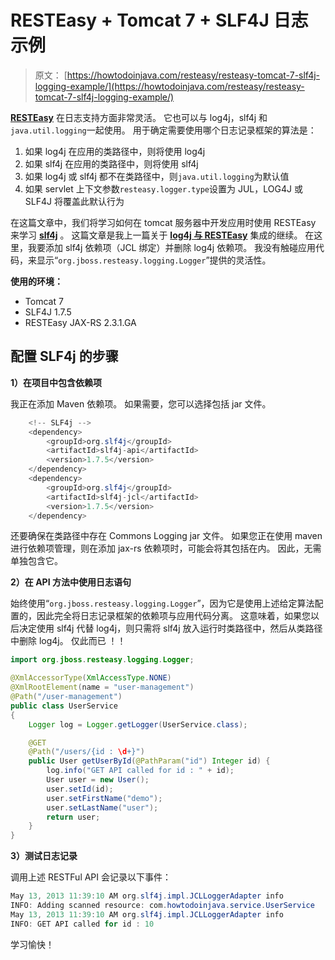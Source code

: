 # RESTEasy + Tomcat 7 + SLF4J 日志示例

> 原文： [https://howtodoinjava.com/resteasy/resteasy-tomcat-7-slf4j-logging-example/](https://howtodoinjava.com/resteasy/resteasy-tomcat-7-slf4j-logging-example/)

[**RESTEasy**](//howtodoinjava.com/restful-web-service/ "Resteasy tutorials") 在日志支持方面非常灵活。 它也可以与 log4j，slf4j 和`java.util.logging`一起使用。 用于确定需要使用哪个日志记录框架的算法是：

1.  如果 log4j 在应用的类路径中，则将使用 log4j
2.  如果 slf4j 在应用的类路径中，则将使用 slf4j
3.  如果 log4j 或 slf4j 都不在类路径中，则`java.util.logging`为默认值
4.  如果 servlet 上下文参数`resteasy.logger.type`设置为 JUL，LOG4J 或 SLF4J 将覆盖此默认行为

在这篇文章中，我们将学习如何在 tomcat 服务器中开发应用时使用 RESTEasy 来学习 [**slf4j**](http://www.slf4j.org/) 。 这篇文章是我上一篇关于 [**log4j 与 RESTEasy**](//howtodoinjava.com/log4j/resteasy-tomcat-7-log4j-logging-example/ "RESTEasy + Tomcat 7 + Log4j logging example") 集成的继续。 在这里，我要添加 slf4j 依赖项（JCL 绑定）并删除 log4j 依赖项。 我没有触碰应用代码，来显示“`org.jboss.resteasy.logging.Logger`”提供的灵活性。

**使用的环境：**

*   Tomcat 7
*   SLF4J 1.7.5
*   RESTEasy JAX-RS 2.3.1.GA

## 配置 SLF4j 的步骤

**1）在项目中包含依赖项**

我正在添加 Maven 依赖项。 如果需要，您可以选择包括 jar 文件。

```java
	<!-- SLF4j -->
	<dependency>
		<groupId>org.slf4j</groupId>
		<artifactId>slf4j-api</artifactId>
		<version>1.7.5</version>
	</dependency> 
	<dependency>
		<groupId>org.slf4j</groupId>
		<artifactId>slf4j-jcl</artifactId>
		<version>1.7.5</version>
	</dependency>

```

还要确保在类路径中存在 Commons Logging jar 文件。 如果您正在使用 maven 进行依赖项管理，则在添加 jax-rs 依赖项时，可能会将其包括在内。 因此，无需单独包含它。

**2）在 API 方法中使用日志语句**

始终使用“`org.jboss.resteasy.logging.Logger`”，因为它是使用上述给定算法配置的，因此完全将日志记录框架的依赖项与应用代码分离。 这意味着，如果您以后决定使用 slf4j 代替 log4j，则只需将 slf4j 放入运行时类路径中，然后从类路径中删除 log4j。 仅此而已 ！！

```java
import org.jboss.resteasy.logging.Logger;

@XmlAccessorType(XmlAccessType.NONE)
@XmlRootElement(name = "user-management")
@Path("/user-management")
public class UserService 
{
	Logger log = Logger.getLogger(UserService.class); 

	@GET
    @Path("/users/{id : \d+}")
    public User getUserById(@PathParam("id") Integer id) {
    	log.info("GET API called for id : " + id);
        User user = new User();
        user.setId(id);
        user.setFirstName("demo");
        user.setLastName("user");
        return user;
    }
}

```

**3）测试日志记录**

调用上述 RESTFul API 会记录以下事件：

```java
May 13, 2013 11:39:10 AM org.slf4j.impl.JCLLoggerAdapter info
INFO: Adding scanned resource: com.howtodoinjava.service.UserService
May 13, 2013 11:39:10 AM org.slf4j.impl.JCLLoggerAdapter info
INFO: GET API called for id : 10

```

学习愉快！